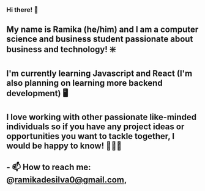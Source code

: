 ### Hi there! 👋
## My name is Ramika (he/him) and I am a computer science and business student passionate about business and technology! ❇️
## I'm currently learning Javascript and React (I'm also planning on learning more backend development) 🖥️
## I love working with other passionate like-minded individuals so if you have any project ideas or opportunities you want to tackle together, I would be happy to know! 🧑‍🤝‍🧑
## - 📫 How to reach me: @ramikadesilva0@gmail.com, 


<!--
**RamikaDeSilva/RamikaDeSilva** is a ✨ _special_ ✨ repository because its `README.md` (this file) appears on your GitHub profile.

Here are some ideas to get you started:

- 🔭 I’m currently working on learning Lua and more about Python (also planning on learning flutter and Rust)
- 🌱 I’m currently learning about C# at school
- 👯 I’m looking to collaborate on everything 
- 🤔 I’m looking for help with coding scripts in Lua 
- 💬 Ask me about Investing in the Crypto Market/Stock Market
- 📫 How to reach me: @ramikadesilva0@gmail.com, INSTA: ramikadesilva 
- 😄 Pronouns: he/him 
- ⚡ Fun fact: I have double-jointed fingers :)
